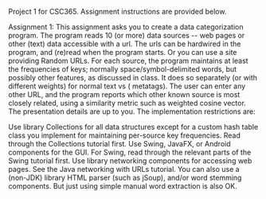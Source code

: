 Project 1 for CSC365.  Assignment instructions are provided below.

Assignment 1: This assignment asks you to create a data categorization program.
The program reads 10 (or more) data sources -- web pages or other (text) data accessible with a url. The urls can be hardwired in the program, and (re)read when the program starts. Or you can use a site providing Random URLs. For each source, the program maintains at least the frequencies of keys; normally space/symbol-delimited words, but possibly other features, as discussed in class. It does so separately (or with different weights) for normal text vs ( metatags).
The user can enter any other URL, and the program reports which other known source is most closely related, using a similarity metric such as weighted cosine vector.
The presentation details are up to you. The implementation restrictions are:

Use library Collections for all data structures except for a custom hash table class you implement for maintaining per-source key frequencies. Read through the Collections tutorial first.
Use Swing, JavaFX, or Android components for the GUI. For Swing, read through the relevant parts of the Swing tutorial first.
Use library networking components for accessing web pages. See the Java networking with URLs tutorial. You can also use a (non-JDK) library HTML parser (such as jSoup), and/or word stemming components. But just using simple manual word extraction is also OK.

